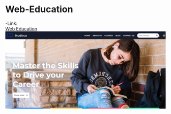 # Web-Education
-Link:  
[Web Education](https://lgcarlinf.github.io/Web-Education/)
![](img/preview.png)
